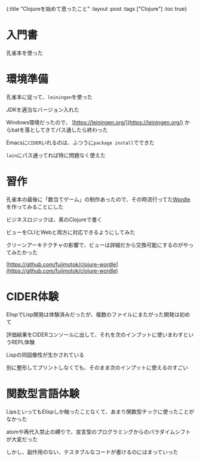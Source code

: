 {:title "Clojureを始めて思ったこと"
 :layout :post
 :tags  ["Clojure"]
 :toc true}

# 入門書
孔雀本を使った

# 環境準備
孔雀本に従って、`leiningen`を使った

JDKを適当なバージョン入れた

Windows環境だったので、 [https://leiningen.org/](https://leiningen.org/) からbatを落としてきてパス通したら終わった

Emacsに`CIDER`いれるのは、ふつうに`package install`でできた 

`lain`にパス通ってれば特に問題なく使えた

# 習作
孔雀本の最後に「数当てゲーム」の制作あったので、その時流行ってた[Wordle](https://www.nytimes.com/games/wordle/index.html)を作ってみることにした

ビジネスロジックは、素のClojureで書く

ビューをCLIとWebと両方に対応できるようにしてみた

クリーンアーキテクチャの影響で、ビューは詳細だから交換可能にするのがやってみたかった

[https://github.com/fujimotok/clojure-wordle](https://github.com/fujimotok/clojure-wordle)

# CIDER体験
ElispでLisp開発は体験済みだったが、複数のファイルにまたがった開発は初めて

評価結果をCIDERコンソールに出して、それを次のインプットに使いまわすというREPL体験

Lispの同図像性が生かされている

別に整形してプリントしなくても、そのまま次のインプットに使えるのすごい

# 関数型言語体験
LipsといってもElispしか触ったことなくて、あまり関数型チックに使ったことがなかった

atomや再代入禁止の縛りで、宣言型のプログラミングからのパラダイムシフトが大変だった

しかし、副作用のない、テスタブルなコードが書けるのにはまっていった

